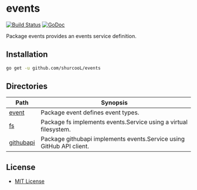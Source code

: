 events
======

[![Build Status](https://travis-ci.org/shurcooL/events.svg?branch=master)](https://travis-ci.org/shurcooL/events) [![GoDoc](https://godoc.org/github.com/shurcooL/events?status.svg)](https://godoc.org/github.com/shurcooL/events)

Package events provides an events service definition.

Installation
------------

```bash
go get -u github.com/shurcooL/events
```

Directories
-----------

| Path                                                                | Synopsis                                                             |
|---------------------------------------------------------------------|----------------------------------------------------------------------|
| [event](https://godoc.org/github.com/shurcooL/events/event)         | Package event defines event types.                                   |
| [fs](https://godoc.org/github.com/shurcooL/events/fs)               | Package fs implements events.Service using a virtual filesystem.     |
| [githubapi](https://godoc.org/github.com/shurcooL/events/githubapi) | Package githubapi implements events.Service using GitHub API client. |

License
-------

-	[MIT License](LICENSE)
